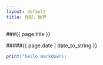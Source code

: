 ```yaml
---
layout: default
title: 你好，世界
---
```


###{{ page.title }}

#####{{ page.date | date_to_string }}</p>

```java
print("hello markdown);
```
